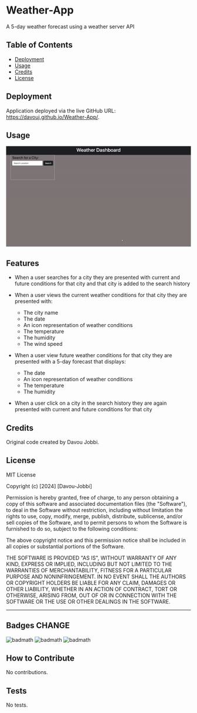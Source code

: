 # Weather-App
A 5-day weather forecast using a weather server API


## Table of Contents 


- [Deployment](#deployment)
- [Usage](#usage)
- [Credits](#credits)
- [License](#license)

## Deployment

Application deployed via the live GitHub URL: https://davouj.github.io/Weather-App/.


## Usage



![Gif of page](/assets/images/page.gif)

## Features

*   When a user searches for a city they are presented with current and future conditions for that city and that city is added to the search history

*   When a user views the current weather conditions for that city they are presented with:
    *   The city name
    *   The date
    *   An icon representation of weather conditions
    *   The temperature
    *   The humidity
    *   The wind speed

*   When a user view future weather conditions for that city they are presented with a 5-day forecast that displays:
    *   The date
    *   An icon representation of weather conditions
    *   The temperature
    *   The humidity

*   When a user click on a city in the search history they are again presented with current and future conditions for that city



## Credits

Original code created by Davou Jobbi.

## License

MIT License

Copyright (c) [2024] [Davou-Jobbi]

Permission is hereby granted, free of charge, to any person obtaining a copy
of this software and associated documentation files (the "Software"), to deal
in the Software without restriction, including without limitation the rights
to use, copy, modify, merge, publish, distribute, sublicense, and/or sell
copies of the Software, and to permit persons to whom the Software is
furnished to do so, subject to the following conditions:

The above copyright notice and this permission notice shall be included in all
copies or substantial portions of the Software.

THE SOFTWARE IS PROVIDED "AS IS", WITHOUT WARRANTY OF ANY KIND, EXPRESS OR
IMPLIED, INCLUDING BUT NOT LIMITED TO THE WARRANTIES OF MERCHANTABILITY,
FITNESS FOR A PARTICULAR PURPOSE AND NONINFRINGEMENT. IN NO EVENT SHALL THE
AUTHORS OR COPYRIGHT HOLDERS BE LIABLE FOR ANY CLAIM, DAMAGES OR OTHER
LIABILITY, WHETHER IN AN ACTION OF CONTRACT, TORT OR OTHERWISE, ARISING FROM,
OUT OF OR IN CONNECTION WITH THE SOFTWARE OR THE USE OR OTHER DEALINGS IN THE
SOFTWARE.

---

## Badges CHANGE

![badmath](https://img.shields.io/badge/HTML-68.3-blue)
![badmath](https://img.shields.io/badge/CSS-10.6-orange)
![badmath](https://img.shields.io/badge/js-12.1-purple)

## How to Contribute

No contributions.

## Tests

No tests.
